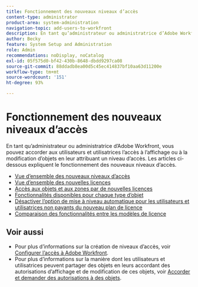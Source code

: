 ```yaml
---
title: Fonctionnement des nouveaux niveaux d’accès
content-type: administrator
product-area: system-administration
navigation-topic: add-users-to-workfront
description: En tant qu’administrateur ou administratrice d’Adobe Workfront, vous pouvez accorder aux utilisateurs et utilisatrices l’accès à l’affichage ou à la modification d’objets en leur attribuant un niveau d’accès. Les articles ci-dessous expliquent le fonctionnement des nouveaux niveaux d’accès.
author: Becky
feature: System Setup and Administration
role: Admin
recommendations: noDisplay, noCatalog
exl-id: 05f575d0-bf42-430b-8648-dbdd9297ca08
source-git-commit: 88ddadb8ea00d5c45ec414837bf10aa63d11200e
workflow-type: tm+mt
source-wordcount: '151'
ht-degree: 93%

---
```


# Fonctionnement des nouveaux niveaux d’accès

En tant qu’administrateur ou administratrice d’Adobe Workfront, vous pouvez accorder aux utilisateurs et utilisatrices l’accès à l’affichage ou à la modification d’objets en leur attribuant un niveau d’accès. Les articles ci-dessous expliquent le fonctionnement des nouveaux niveaux d’accès.

* [Vue d’ensemble des nouveaux niveaux d’accès](/help/quicksilver/administration-and-setup/add-users/how-access-levels-work/access-level-overview.md)
* [Vue d’ensemble des nouvelles licences](/help/quicksilver/administration-and-setup/add-users/how-access-levels-work/licenses-overview.md)
* [Accès aux objets et aux zones par de nouvelles licences](/help/quicksilver/administration-and-setup/add-users/how-access-levels-work/access-to-objects-areas-license-types.md)
* [Fonctionnalités disponibles pour chaque type d’objet](/help/quicksilver/administration-and-setup/add-users/how-access-levels-work/functionality-available-for-objects.md)
* [Désactiver l’option de mise à niveau automatique pour les utilisateurs et utilisatrices non payants du nouveau plan de licence](/help/quicksilver/administration-and-setup/add-users/how-access-levels-work/disable-auto-upgrade.md)
* [Comparaison des fonctionnalités entre les modèles de licence](/help/quicksilver/administration-and-setup/add-users/how-access-levels-work/comparing-old-and-new-license-models.md)

## Voir aussi

* Pour plus d’informations sur la création de niveaux d’accès, voir [Configurer l’accès à Adobe Workfront](../../../administration-and-setup/add-users/configure-and-grant-access/configure-access.md).
* Pour plus d’informations sur la manière dont les utilisateurs et utilisatrices peuvent partager des objets en leurs accordant des autorisations d’affichage et de modification de ces objets, voir [Accorder et demander des autorisations à des objets](../../../workfront-basics/grant-and-request-access-to-objects/grant-and-request-access-to-objects.md).
